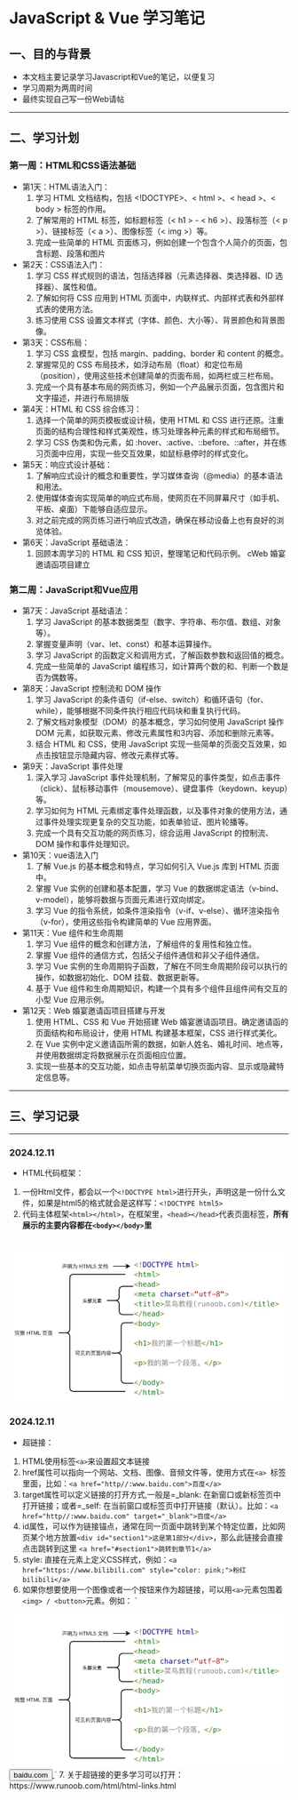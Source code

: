 # JavaScript & Vue 学习笔记

## 一、目的与背景
- 本文档主要记录学习Javascript和Vue的笔记，以便复习
- 学习周期为两周时间
- 最终实现自己写一份Web请帖

---

## 二、学习计划

### 第一周：HTML和CSS语法基础
- 第1天：HTML语法入门：
    1. 学习 HTML 文档结构，包括 <!DOCTYPE>、< html >、< head >、< body > 标签的作用。
    2. 了解常用的 HTML 标签，如标题标签（< h1 > - < h6 >）、段落标签（< p >）、链接标签（< a >）、图像标签（< img >）等。
    3. 完成一些简单的 HTML 页面练习，例如创建一个包含个人简介的页面，包含标题、段落和图片
- 第2天：CSS语法入门：
    1. 学习 CSS 样式规则的语法，包括选择器（元素选择器、类选择器、ID 选择器）、属性和值。
    2. 了解如何将 CSS 应用到 HTML 页面中，内联样式、内部样式表和外部样式表的使用方法。
    3. 练习使用 CSS 设置文本样式（字体、颜色、大小等）、背景颜色和背景图像。
- 第3天：CSS布局：
    1. 学习 CSS 盒模型，包括 margin、padding、border 和 content 的概念。
    2. 掌握常见的 CSS 布局技术，如浮动布局（float）和定位布局（position），使用这些技术创建简单的页面布局，如两栏或三栏布局。
    3. 完成一个具有基本布局的网页练习，例如一个产品展示页面，包含图片和文字描述，并进行布局排版
- 第4天：HTML 和 CSS 综合练习：
    1. 选择一个简单的网页模板或设计稿，使用 HTML 和 CSS 进行还原。注重页面的结构合理性和样式美观性，练习处理各种元素的样式和布局细节。
    2. 学习 CSS 伪类和伪元素，如 :hover、:active、::before、::after，并在练习页面中应用，实现一些交互效果，如鼠标悬停时的样式变化。
- 第5天：响应式设计基础：
    1. 了解响应式设计的概念和重要性，学习媒体查询（@media）的基本语法和用法。
    2. 使用媒体查询实现简单的响应式布局，使网页在不同屏幕尺寸（如手机、平板、桌面）下能够自适应显示。
    3. 对之前完成的网页练习进行响应式改造，确保在移动设备上也有良好的浏览体验。
- 第6天：JavaScript 基础语法：
    1. 回顾本周学习的 HTML 和 CSS 知识，整理笔记和代码示例。
    cWeb 婚宴邀请函项目建立
### 第二周：JavaScript和Vue应用
- 第7天：JavaScript 基础语法：
    1. 学习 JavaScript 的基本数据类型（数字、字符串、布尔值、数组、对象等）。
    2. 掌握变量声明（var、let、const）和基本运算操作。
    3. 学习 JavaScript 的函数定义和调用方式，了解函数参数和返回值的概念。
    4. 完成一些简单的 JavaScript 编程练习，如计算两个数的和、判断一个数是否为偶数等。
- 第8天：JavaScript 控制流和 DOM 操作
    1. 学习 JavaScript 的条件语句（if-else、switch）和循环语句（for、while），能够根据不同条件执行相应代码块和重复执行代码。
    2. 了解文档对象模型（DOM）的基本概念，学习如何使用 JavaScript 操作 DOM 元素，如获取元素、修改元素属性和3内容、添加和删除元素等。
    3. 结合 HTML 和 CSS，使用 JavaScript 实现一些简单的页面交互效果，如点击按钮显示隐藏内容、修改元素样式等。
- 第9天：JavaScript 事件处理
    1. 深入学习 JavaScript 事件处理机制，了解常见的事件类型，如点击事件（click）、鼠标移动事件（mousemove）、键盘事件（keydown、keyup）等。
    2. 学习如何为 HTML 元素绑定事件处理函数，以及事件对象的使用方法，通过事件处理实现更复杂的交互功能，如表单验证、图片轮播等。
    3. 完成一个具有交互功能的网页练习，综合运用 JavaScript 的控制流、DOM 操作和事件处理知识。
- 第10天：vue语法入门
    1. 了解 Vue.js 的基本概念和特点，学习如何引入 Vue.js 库到 HTML 页面中。
    2. 掌握 Vue 实例的创建和基本配置，学习 Vue 的数据绑定语法（v-bind、v-model），能够将数据与页面元素进行双向绑定。
    3. 学习 Vue 的指令系统，如条件渲染指令（v-if、v-else）、循环渲染指令（v-for），使用这些指令构建简单的 Vue 应用界面。
- 第11天：Vue 组件和生命周期
    1. 学习 Vue 组件的概念和创建方法，了解组件的复用性和独立性。
    2. 掌握 Vue 组件的通信方式，包括父子组件通信和非父子组件通信。
    3. 学习 Vue 实例的生命周期钩子函数，了解在不同生命周期阶段可以执行的操作，如数据初始化、DOM 挂载、数据更新等。
    4. 基于 Vue 组件和生命周期知识，构建一个具有多个组件且组件间有交互的小型 Vue 应用示例。
- 第12天：Web 婚宴邀请函项目搭建与开发
    1. 使用 HTML、CSS 和 Vue 开始搭建 Web 婚宴邀请函项目。确定邀请函的页面结构和布局设计，使用 HTML 构建基本框架，CSS 进行样式美化。
    2. 在 Vue 实例中定义邀请函所需的数据，如新人姓名、婚礼时间、地点等，并使用数据绑定将数据展示在页面相应位置。
    3. 实现一些基本的交互功能，如点击导航菜单切换页面内容、显示或隐藏特定信息等。
---

## 三、学习记录
---
### 2024.12.11

- HTML代码框架：
1. 一份Html文件，都会以一个`<!DOCTYPE html>`进行开头，声明这是一份什么文件，如果是html5的格式就会是这样写：`<!DOCTYPE html5>`
2. 代码主体框架`<html></html>`，在框架里，`<head></head>`代表页面标签，**所有展示的主要内容都在`<body></body>`里**

![HTML结构](image/image1.png)
---
### 2024.12.11

- 超链接：
1. HTML使用标签` <a> `来设置超文本链接
2. href属性可以指向一个网站、文档、图像、音频文件等，使用方式在`<a> `标签里面，比如：`<a href="http//:www.baidu.com">百度</a>`
3. target属性可以定义链接的打开方式,一般是=_blank: 在新窗口或新标签页中打开链接；或者=_self: 在当前窗口或标签页中打开链接（默认）。比如：`<a href="http//:www.baidu.com" target="_blank">百度</a>`
4. id属性，可以作为链接锚点，通常在同一页面中跳转到某个特定位置，比如网页某个地方放置`<div id="section1">这是第1部分</div>`，那么此链接会直接点击跳转到这里
`<a href="#section1">跳转到章节1</a>`
5. style: 直接在元素上定义CSS样式，例如：`<a href="https://www.bilibili.com" style="color: pink;">粉红bilibili</a>`
6. 如果你想要使用一个图像或者一个按钮来作为超链接，可以用` <a> `元素包围着 `<img> / <button>`元素。例如：
`<a href="https://www.baidu.com">
  <img src="./image/image1.png" alt="示例图片">
  <button>baidu.com</button>
</a>`
7. 关于超链接的更多学习可以打开：https://www.runoob.com/html/html-links.html

